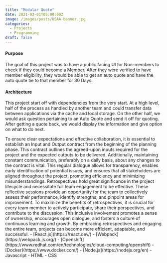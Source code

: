 ```yaml
---
title: "Modular Quote"
date: 2021-03-01T05:00:00Z
image: /images/posts/USAA-banner.jpg
categories: 
  - Projects
  - Programming
draft: false
---
```


#### Purpose
The goal of this project was to have a public facing UI for Non-members to check if they could become a Member. 
After they were verified to have member eligibility, they would be able to get an auto quote and have the auto quote tie to that member for 30 Days.   

#### Architecture
This project start off with dependencies from the very start. 
At a high level, half of the process as handled by another team and could transfer data between applications via the cache and local storage.
On the other half, we would ask question pertaining to an Auto Quote and send it off for quoting.
After getting a quote back, we would display the information and give option on what to do next.


<Accordion title="Lessons Learned">
  <Accordion title="Input and Output Contracts"> 
    To ensure clear expectations and effective collaboration, it is essential to establish an Input and Output contract from the beginning of the planning phase. This contract outlines the agreed-upon inputs required for the project and the expected outputs to be delivered. Additionally, maintaining constant communication, preferably on a daily basis, about any changes to the contract is vital. This regular dialogue allows for transparency, enables early identification of potential issues, and ensures that all stakeholders are aligned throughout the project, promoting efficiency and minimizing misunderstandings.
  </Accordion> 

  <Accordion title="Always Do Retrospectives">
    Retrospectives hold great significance in the project lifecycle and necessitate full team engagement to be effective. These reflective sessions provide an opportunity for the team to collectively assess their performance, identify strengths, and pinpoint areas for improvement. To maximize the benefits of retrospectives, it is crucial for every team member to actively participate, share their perspectives, and contribute to the discussion. This inclusive involvement promotes a sense of ownership, encourages open dialogue, and fosters a culture of continuous learning and growth. By embracing retrospectives and engaging the entire team, projects can become more efficient, adaptable, and successful.
  </Accordion>
</Accordion>

<Accordion title="Project Technologies">
- [React.js](https://react.dev/)
- [Webpack](https://webpack.js.org/)
- [Openshift](https://www.redhat.com/en/technologies/cloud-computing/openshift)
- [Docker](https://www.docker.com/)
- [Node.js](https://nodejs.org/en)
</Accordion>

<Accordion title="Languages">
- Javascript
- HTML
- CSS
</Accordion>


